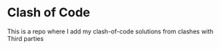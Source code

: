 # Clash of Code 

This is a repo where I add my clash-of-code solutions from clashes with Third parties